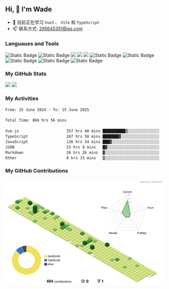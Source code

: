 ## Hi, 👋 I'm Wade

- 🌱 目前正在学习 `Vue3` 、 `Vite` 和 `TypeScript`
- 📫 联系方式: 295645351@qq.com

### Languaues and Tools

<span > 
  <img alt="Static Badge" src="https://img.shields.io/badge/Vue-%2342b883?style=flat-square&logo=Vue&logoColor=%23fff"> 
  <img alt="Static Badge" src="https://img.shields.io/badge/TypeScript-%230072b3?style=flat-square&logo=TypeScript&logoColor=%23fff"> 
  <img src="https://img.shields.io/badge/-JavaScript-F7DF1E?style=flat-square&logo=javascript&logoColor=white" /> 
  <img src="https://img.shields.io/badge/-HTML5-E34F26?style=flat-square&logo=html5&logoColor=white" /> 
  <img src="https://img.shields.io/badge/-CSS3-1572B6?style=flat-square&logo=css3" /> 
  <img alt="Static Badge" src="https://img.shields.io/badge/Webpack-%230072b3?style=flat-square&logo=webpack&logoColor=%23fff"> 
  <img alt="Static Badge" src="https://img.shields.io/badge/Vite-%239a60fe?style=flat-square&logo=vite&logoColor=%23fff"> 
  <img alt="Static Badge" src="https://img.shields.io/badge/Sass-%23c66394?style=flat-square&logo=Sass&logoColor=%23fff"> 
  <img alt="Static Badge" src="https://img.shields.io/badge/Visual_Studio_Code-007ACC?style=flat-square&logo=Visual-Studio-Code&logoColor=white"> 
  <img alt="Static Badge" src="https://img.shields.io/badge/Git-F05032?style=flat-square&logo=Git&logoColor=white">  
</span>


### My GitHub Stats

<div align="left">
  <img src="https://github-readme-stats.vercel.app/api?username=Cwd295645351&show_icons=true" /> 
  <img src="https://github-readme-stats.vercel.app/api/top-langs/?username=Cwd295645351&layout=compact&langs_count=6&text_color=000&icon_color=fff&theme=graywhite" />
</div>

### My Activities

<!--START_SECTION:waka-->

```txt
From: 15 June 2024 - To: 15 June 2025

Total Time: 866 hrs 56 mins

Vue.js                     357 hrs 48 mins ██████████▒░░░░░░░░░░░░░░   41.27 %
TypeScript                 267 hrs 58 mins ███████▓░░░░░░░░░░░░░░░░░   30.91 %
JavaScript                 126 hrs 34 mins ███▓░░░░░░░░░░░░░░░░░░░░░   14.60 %
JSON                       53 hrs 9 mins   █▓░░░░░░░░░░░░░░░░░░░░░░░   06.13 %
Markdown                   26 hrs 26 mins  ▓░░░░░░░░░░░░░░░░░░░░░░░░   03.05 %
Other                      8 hrs 33 mins   ▒░░░░░░░░░░░░░░░░░░░░░░░░   00.99 %
```

<!--END_SECTION:waka-->

### My GitHub Contributions

![](./profile-3d-contrib/profile-green-animate.svg)
